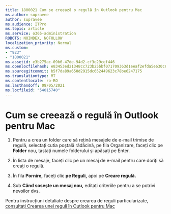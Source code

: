 ```yaml
---
title: 1800021 Cum se creează o regulă în Outlook pentru Mac
ms.author: supravee
author: supravee
ms.audience: ITPro
ms.topic: article
ms.service: o365-administration
ROBOTS: NOINDEX, NOFOLLOW
localization_priority: Normal
ms.custom:
- "923"
- "1800021"
ms.assetid: e3b275ac-09b6-47de-94d2-cf3e29cef446
ms.openlocfilehash: e83453ed21348cc723b25bbf071709363d1eeaf2efda5e630c6431f62d348037
ms.sourcegitcommit: b5f7da89a650d2915dc652449623c78be6247175
ms.translationtype: MT
ms.contentlocale: ro-RO
ms.lasthandoff: 08/05/2021
ms.locfileid: "54015740"
---
```

# <a name="how-to-create-a-rule-in-outlook-for-mac"></a>Cum se creează o regulă în Outlook pentru Mac

1. Pentru a crea un folder care să rețină mesajele de  e-mail trimise de regulă, selectați cutia poștală rădăcină, pe fila Organizare, faceți clic pe **Folder** nou, tastați numele folderului și apăsați pe Enter.

2. În lista de mesaje, faceți clic pe un mesaj de e-mail pentru care doriți să creați o regulă.

3. În fila **Pornire,** faceți clic **pe Reguli,** apoi pe **Creare regulă.**

4. Sub **Când sosește un mesaj nou,** editați criteriile pentru a se potrivi nevoilor dvs. 

Pentru instrucțiuni detaliate despre crearea de reguli particularizate, [consultați Crearea unei reguli în Outlook pentru Mac](https://aka.ms/AA1uy0v)
  